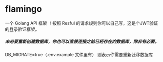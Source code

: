 # flamingo
一个 Golang API 框架 ！按照 Resful 的请求规则你可以自己写，这是个JWT验证的登录验证框架。

##### 未必要重新创建数据库，你也可以直接连接之前已经存在的数据库，除非有必要。

DB_MIGRATE=true（.env.example 文件里有） 则表示你需要重新迁移数据库

